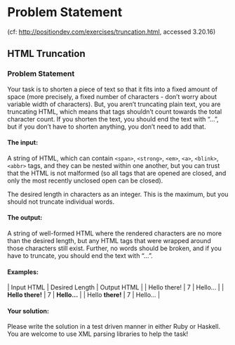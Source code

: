 # Problem Statement

(cf: <http://positiondev.com/exercises/truncation.html>, accessed 3.20.16)

## [](#html-truncation)HTML Truncation

### [](#problem-statement)Problem Statement

Your task is to shorten a piece of text so that it fits into a fixed amount of space (more precisely, a fixed number of characters - don’t worry about variable width of characters). But, you aren’t truncating plain text, you are truncating HTML, which means that tags shouldn’t count towards the total character count. If you shorten the text, you should end the text with “…”, but if you don’t have to shorten anything, you don’t need to add that.

#### [](#the-input)The input:

A string of HTML, which can contain `<span>`, `<strong>`, `<em>`, `<a>`, `<blink>`, `<abbr>` tags, and they can be nested within one another, but you can trust that the HTML is not malformed (so all tags that are opened are closed, and only the most recently unclosed open can be closed).

The desired length in characters as an integer. This is the maximum, but you should not truncate individual words.

#### [](#the-output)The output:

A string of well-formed HTML where the rendered characters are no more than the desired length, but any HTML tags that were wrapped around those characters still exist. Further, no words should be broken, and if you have to truncate, you should end the text with “…”.

#### [](#examples)Examples:

| Input HTML                    | Desired Length | Output HTML             |
| Hello there!                  | 7              | Hello…                  |
| <strong>Hello there!</strong> | 7              | <strong>Hello…</strong> |
| Hello <strong>there!</strong> | 7              | Hello…                  |

#### [](#your-solution)Your solution:

Please write the solution in a test driven manner in either Ruby or Haskell. You are welcome to use XML parsing libraries to help the task!
